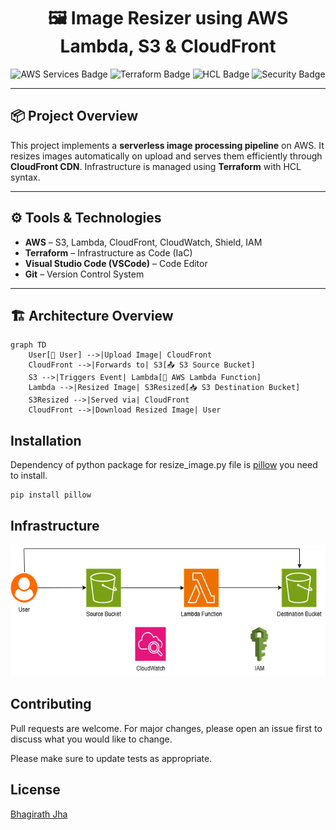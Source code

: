 <h1 align="center">🖼️ Image Resizer using AWS Lambda, S3 & CloudFront</h1>

<p align="center">
  <img src="https://img.shields.io/badge/AWS-Lambda%2C%20S3%2C%20CloudFront-orange" alt="AWS Services Badge"/>
  <img src="https://img.shields.io/badge/IaC-Terraform-623CE4" alt="Terraform Badge"/>
  <img src="https://img.shields.io/badge/Language-HCL-blue" alt="HCL Badge"/>
  <img src="https://img.shields.io/badge/Security-CloudWatch%20%7C%20Shield%20%7C%20IAM-green" alt="Security Badge"/>
</p>

---

## 📦 Project Overview

This project implements a **serverless image processing pipeline** on AWS. It resizes images automatically on upload and serves them efficiently through **CloudFront CDN**. Infrastructure is managed using **Terraform** with HCL syntax.

---

## ⚙️ Tools & Technologies

- **AWS** – S3, Lambda, CloudFront, CloudWatch, Shield, IAM
- **Terraform** – Infrastructure as Code (IaC)
- **Visual Studio Code (VSCode)** – Code Editor
- **Git** – Version Control System

---

## 🏗️ Architecture Overview

```mermaid
graph TD
    User[👤 User] -->|Upload Image| CloudFront
    CloudFront -->|Forwards to| S3[📤 S3 Source Bucket]
    S3 -->|Triggers Event| Lambda[🧠 AWS Lambda Function]
    Lambda -->|Resized Image| S3Resized[📥 S3 Destination Bucket]
    S3Resized -->|Served via| CloudFront
    CloudFront -->|Download Resized Image| User
```
## Installation

Dependency of python package for resize_image.py file is [pillow](https://pypi.org/project/pillow/) you need to install.

```bash
pip install pillow
```

## Infrastructure

<p align="center">
  <img src="https://github.com/BhagirathJha/Serverless-Image-Processing-with-AWS-Lambda-and-S3/blob/main/Untitled%20Diagram.png" height="210" width="1360">
</p>

## Contributing

Pull requests are welcome. For major changes, please open an issue first
to discuss what you would like to change.

Please make sure to update tests as appropriate.

## License

[Bhagirath Jha](https://github.com/BhagirathJha)
